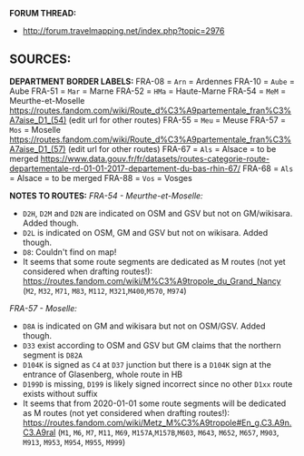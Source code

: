 ﻿**FORUM THREAD:**
- http://forum.travelmapping.net/index.php?topic=2976


**SOURCES:**
- 

**DEPARTMENT BORDER LABELS:**
FRA-08 = `Arn` = Ardennes
FRA-10 = `Aube` = Aube
FRA-51 = `Mar` = Marne
FRA-52 = `HMa` = Haute-Marne
FRA-54 = `MeM` = Meurthe-et-Moselle
   https://routes.fandom.com/wiki/Route_d%C3%A9partementale_fran%C3%A7aise_D1_(54) (edit url for other routes)
FRA-55 = `Meu` = Meuse
FRA-57 = `Mos` = Moselle
   https://routes.fandom.com/wiki/Route_d%C3%A9partementale_fran%C3%A7aise_D1_(57) (edit url for other routes)
FRA-67 = `Als` = Alsace = to be merged
   https://www.data.gouv.fr/fr/datasets/routes-categorie-route-departementale-rd-01-01-2017-departement-du-bas-rhin-67/
FRA-68 = `Als` = Alsace = to be merged
FRA-88 = `Vos` = Vosges


**NOTES TO ROUTES:**
*FRA-54 - Meurthe-et-Moselle:*
- `D2H`, `D2M` and `D2N` are indicated on OSM and GSV but not on GM/wikisara. Added though.
- `D2L` is indicated on OSM, GM and GSV but not on wikisara. Added though.
- `D8`: Couldn't find on map!
- It seems that some route segments are dedicated as M routes (not yet considered when drafting routes!): https://routes.fandom.com/wiki/M%C3%A9tropole_du_Grand_Nancy (`M2`, `M32`, `M71`, `M83`, `M112`, `M321`,`M400`,`M570`, `M974`)

*FRA-57 - Moselle:*
- `D8A` is indicated on GM and wikisara but not on OSM/GSV. Added though.
- `D33` exist according to OSM and GSV but GM claims that the northern segment is `D82A`
- `D104K` is signed as `C4` at `D37` junction but there is a `D104K` sign at the entrance of Glasenberg, whole route in HB
- `D199D` is missing, `D199` is likely signed incorrect since no other `D1xx` route exists without suffix
- It seems that from 2020-01-01 some route segments will be dedicated as M routes (not yet considered when drafting routes!): https://routes.fandom.com/wiki/Metz_M%C3%A9tropole#En_g.C3.A9n.C3.A9ral (`M1`, `M6`, `M7`, `M11`, `M69`, `M157A`,`M157B`,`M603`, `M643`, `M652`, `M657`, `M903`, `M913`, `M953`, `M954`, `M955`, `M999`)
